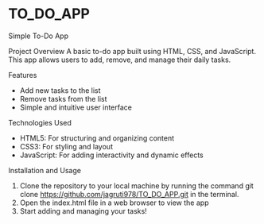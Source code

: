 # TO_DO_APP
 Simple To-Do App
 
Project Overview
A basic to-do app built using HTML, CSS, and JavaScript. This app allows users to add, remove, and manage their daily tasks.

Features
- Add new tasks to the list
- Remove tasks from the list
- Simple and intuitive user interface

Technologies Used
- HTML5: For structuring and organizing content
- CSS3: For styling and layout
- JavaScript: For adding interactivity and dynamic effects

Installation and Usage
1. Clone the repository to your local machine by running the command git clone https://github.com/jagruti978/TO_DO_APP.git in the terminal.
2. Open the index.html file in a web browser to view the app
3. Start adding and managing your tasks!
